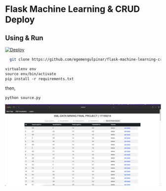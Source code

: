 # Flask Machine Learning & CRUD Deploy


## Using & Run ` `
[![Deploy](https://www.herokucdn.com/deploy/button.svg)](https://heroku.com/deploy?template=https://github.com/egemengulpinar/flask-machine-learning-crud.git)

```bash
  git clone https://github.com/egemengulpinar/flask-machine-learning-crud
```



```
virtualenv env
source env/bin/activate
pip install -r requirements.txt
```
then,

```
python source.py 
```
![Alt text](project_ss.png?raw=true "Title")
